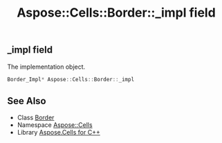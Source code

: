 ﻿---
title: Aspose::Cells::Border::_impl field
linktitle: _impl
second_title: Aspose.Cells for C++ API Reference
description: 'Aspose::Cells::Border::_impl field. The implementation object in C++.'
type: docs
weight: 1400
url: /cpp/aspose.cells/border/_impl/
---
## _impl field


The implementation object.

```cpp
Border_Impl* Aspose::Cells::Border::_impl
```

## See Also

* Class [Border](../)
* Namespace [Aspose::Cells](../../)
* Library [Aspose.Cells for C++](../../../)
